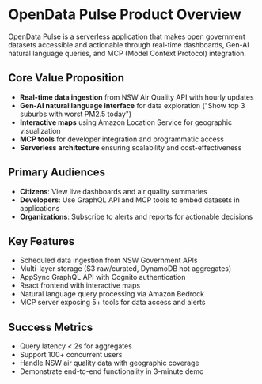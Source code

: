 # OpenData Pulse Product Overview

OpenData Pulse is a serverless application that makes open government datasets accessible and actionable through real-time dashboards, Gen-AI natural language queries, and MCP (Model Context Protocol) integration.

## Core Value Proposition

- **Real-time data ingestion** from NSW Air Quality API with hourly updates
- **Gen-AI natural language interface** for data exploration ("Show top 3 suburbs with worst PM2.5 today")
- **Interactive maps** using Amazon Location Service for geographic visualization
- **MCP tools** for developer integration and programmatic access
- **Serverless architecture** ensuring scalability and cost-effectiveness

## Primary Audiences

- **Citizens**: View live dashboards and air quality summaries
- **Developers**: Use GraphQL API and MCP tools to embed datasets in applications
- **Organizations**: Subscribe to alerts and reports for actionable decisions

## Key Features

- Scheduled data ingestion from NSW Government APIs
- Multi-layer storage (S3 raw/curated, DynamoDB hot aggregates)
- AppSync GraphQL API with Cognito authentication
- React frontend with interactive maps
- Natural language query processing via Amazon Bedrock
- MCP server exposing 5+ tools for data access and alerts

## Success Metrics

- Query latency < 2s for aggregates
- Support 100+ concurrent users
- Handle NSW air quality data with geographic coverage
- Demonstrate end-to-end functionality in 3-minute demo